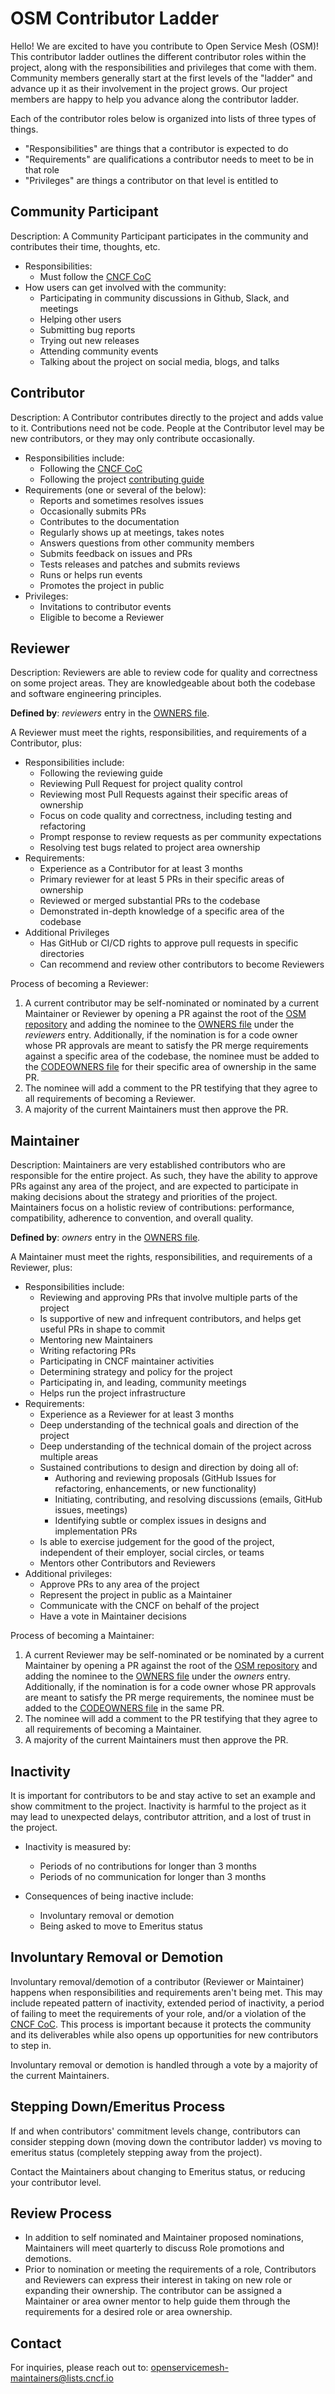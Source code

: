 # OSM Contributor Ladder

Hello! We are excited to have you contribute to Open Service Mesh (OSM)! This contributor ladder outlines the different contributor roles within the project, along with the responsibilities and privileges that come with them. Community members generally start at the first levels of the "ladder" and advance up it as their involvement in the project grows. Our project members are happy to help you advance along the contributor ladder.

Each of the contributor roles below is organized into lists of three types of things.
* "Responsibilities" are things that a contributor is expected to do
* "Requirements" are qualifications a contributor needs to meet to be in that role
* "Privileges" are things a contributor on that level is entitled to

## Community Participant

Description: A Community Participant participates in the community and contributes their time, thoughts, etc.

* Responsibilities:
    * Must follow the [CNCF CoC]
* How users can get involved with the community:
    * Participating in community discussions in Github, Slack, and meetings
    * Helping other users
    * Submitting bug reports
    * Trying out new releases
    * Attending community events
    * Talking about the project on social media, blogs, and talks


## Contributor

Description: A Contributor contributes directly to the project and adds value to it. Contributions need not be code. People at the Contributor level may be new contributors, or they may only contribute occasionally.

* Responsibilities include:
    * Following the [CNCF CoC]
    * Following the project [contributing guide]
* Requirements (one or several of the below):
    * Reports and sometimes resolves issues
    * Occasionally submits PRs
    * Contributes to the documentation
    * Regularly shows up at meetings, takes notes
    * Answers questions from other community members
    * Submits feedback on issues and PRs
    * Tests releases and patches and submits reviews
    * Runs or helps run events
    * Promotes the project in public
* Privileges:
    * Invitations to contributor events
    * Eligible to become a Reviewer


## Reviewer

Description: Reviewers are able to review code for quality and correctness on some project areas. They are knowledgeable about both the codebase and software engineering principles.

**Defined by**: *reviewers* entry in the [OWNERS file].

A Reviewer must meet the rights, responsibilities, and requirements of a Contributor, plus:

* Responsibilities include:
    * Following the reviewing guide
    * Reviewing Pull Request for project quality control
    * Reviewing most Pull Requests against their specific areas of ownership
    * Focus on code quality and correctness, including testing and refactoring
    * Prompt response to review requests as per community expectations
    * Resolving test bugs related to project area ownership
* Requirements:
    * Experience as a Contributor for at least 3 months
    * Primary reviewer for at least 5 PRs in their specific areas of ownership
    * Reviewed or merged substantial PRs to the codebase
    * Demonstrated in-depth knowledge of a specific area of the codebase
* Additional Privileges
    * Has GitHub or CI/CD rights to approve pull requests in specific directories
    * Can recommend and review other contributors to become Reviewers

Process of becoming a Reviewer:
1. A current contributor may be self-nominated or nominated by a current Maintainer or Reviewer by opening a PR against the root of the [OSM repository] and adding the nominee to the [OWNERS file] under the *reviewers* entry.  Additionally, if the nomination is for a code owner whose PR approvals are meant to satisfy the PR merge requirements against a specific area of the codebase, the nominee must be added to the [CODEOWNERS file] for their specific area of ownership in the same PR.
2. The nominee will add a comment to the PR testifying that they agree to all requirements of becoming a Reviewer.
3. A majority of the current Maintainers must then approve the PR.


## Maintainer

Description: Maintainers are very established contributors who are responsible for the entire project. As such, they have the ability to approve PRs against any area of the project, and are expected to participate in making decisions about the strategy and priorities of the project. Maintainers focus on a holistic review of contributions: performance, compatibility, adherence to convention, and overall quality.

**Defined by**: *owners* entry in the [OWNERS file].

A Maintainer must meet the rights, responsibilities, and requirements of a Reviewer, plus:

* Responsibilities include:
    * Reviewing and approving PRs that involve multiple parts of the project
    * Is supportive of new and infrequent contributors, and helps get useful PRs in shape to commit
    * Mentoring new Maintainers
    * Writing refactoring PRs
    * Participating in CNCF maintainer activities
    * Determining strategy and policy for the project
    * Participating in, and leading, community meetings
    * Helps run the project infrastructure
* Requirements:
    * Experience as a Reviewer for at least 3 months
    * Deep understanding of the technical goals and direction of the project
    * Deep understanding of the technical domain of the project across multiple areas
    * Sustained contributions to design and direction by doing all of:
      * Authoring and reviewing proposals (GitHub Issues for refactoring, enhancements, or new functionality)
      * Initiating, contributing, and resolving discussions (emails, GitHub issues, meetings)
      * Identifying subtle or complex issues in designs and implementation PRs
    * Is able to exercise judgement for the good of the project, independent of their employer, social circles, or teams
    * Mentors other Contributors and Reviewers
* Additional privileges:
    * Approve PRs to any area of the project
    * Represent the project in public as a Maintainer
    * Communicate with the CNCF on behalf of the project
    * Have a vote in Maintainer decisions

Process of becoming a Maintainer:

1. A current Reviewer may be self-nominated or be nominated by a current Maintainer by opening a PR against the root of the [OSM repository] and adding the nominee to the [OWNERS file] under the *owners* entry. Additionally, if the nomination is for a code owner whose PR approvals are meant to satisfy the PR merge requirements, the nominee must be added to the [CODEOWNERS file] in the same PR.
2. The nominee will add a comment to the PR testifying that they agree to all requirements of becoming a Maintainer.
3. A majority of the current Maintainers must then approve the PR.


## Inactivity

It is important for contributors to be and stay active to set an example and show commitment to the project. Inactivity is harmful to the project as it may lead to unexpected delays, contributor attrition, and a lost of trust in the project.

* Inactivity is measured by:
    * Periods of no contributions for longer than 3 months
    * Periods of no communication for longer than 3 months

* Consequences of being inactive include:
    * Involuntary removal or demotion
    * Being asked to move to Emeritus status


## Involuntary Removal or Demotion

Involuntary removal/demotion of a contributor (Reviewer or Maintainer) happens when responsibilities and requirements aren't being met. This may include repeated pattern of inactivity, extended period of inactivity, a period of failing to meet the requirements of your role, and/or a violation of the [CNCF CoC](https://github.com/cncf/foundation/blob/master/code-of-conduct.md). This process is important because it protects the community and its deliverables while also opens up opportunities for new contributors to step in.


Involuntary removal or demotion is handled through a vote by a majority of the current Maintainers.


## Stepping Down/Emeritus Process

If and when contributors' commitment levels change, contributors can consider stepping down (moving down the contributor ladder) vs moving to emeritus status (completely stepping away from the project).

Contact the Maintainers about changing to Emeritus status, or reducing your contributor level.


## Review Process

- In addition to self nominated and Maintainer proposed nominations, Maintainers will meet quarterly to discuss Role promotions and demotions.
- Prior to nomination or meeting the requirements of a role, Contributors and Reviewers can express their interest in taking on new role or expanding
their ownership. The contributor can be assigned a Maintainer or area owner mentor to help guide them through the requirements for a desired role or area ownership.

## Contact

For inquiries, please reach out to: openservicemesh-maintainers@lists.cncf.io

[OWNERS file]: https://github.com/openservicemesh/osm/blob/main/OWNERS
[CODEOWNERS file]: https://github.com/openservicemesh/osm/blob/main/CODEOWNERS
[OSM repository]: https://github.com/openservicemesh/osm
[contributing guide]: https://github.com/openservicemesh/osm/blob/main/CONTRIBUTING.md
[CNCF CoC]: https://github.com/cncf/foundation/blob/master/code-of-conduct.md